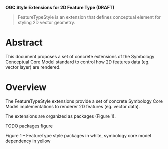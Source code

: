 

**OGC Style Extensions for 2D Feature Type (DRAFT)**

> FeatureTypeStyle is an extension that defines conceptual element for styling 2D vector geometry. 



# Abstract

This document proposes a set of concrete extensions of the Symbology Conceptual Core Model standard to control how 2D features data (eg. vector layer) are rendered.



# Overview



The FeatureTypeStyle extensions provide a set of concrete Symbology Core Model implementations to renderer 2D features (eg. vector data). 

The extensions are organized as packages (Figure 1).



TODO packages figure



Figure 1 – FeatureType style packages in white, symbology core model dependency in yellow